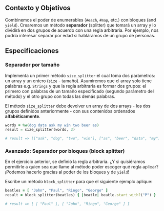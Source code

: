 ## Contexto y Objetivos

Combinemos el poder de enumerables (`#each`, `#map`, etc.) con bloques (and `yield`). Crearemos un método  **separador** (splitter) que tomará un array y lo dividirá en dos grupos de acuerdo con una regla arbitraria. Por ejemplo, nos podría interesar separar por edad si habláramos de un grupo de personas.

## Especificaciones

### Separador por tamaño

Implementa un primer método `size_splitter` el cual toma dos parámetros: un array y un entero (`size` - tamaño). Asumiremos que el array solo tiene palabras e.g. `Strings` y que la regla arbitraria es formar dos grupos: el primero con palabras de un tamaño especificado (segundo parámetro del método) y el otro grupo con todas las demás palabras.

El método `size_splitter` debe devolver un array de dos arrays - los dos grupos definidos anteriormente - con sus contenidos ordenados **alfabéticamente**.

```ruby
words = %w(dog data ask my win two beer as)
result = size_splitter(words, 3)

# result => [["ask", "dog", "two", "win"], ["as", "beer", "data", "my"]]
```

### Avanzado: Separador por bloques (block splitter)

En el ejercicio anterior, se definió la regla arbitraria. ¿Y si quisiéramos permitirle a quien sea que llame al método poder escoger qué regla aplicar? ¡Podemos hacerlo gracias al poder de los bloques y de `yield`!

Escribe un método `block_splitter` para que el siguiente ejemplo aplique:

```ruby
beatles = [ "John", "Paul", "Ringo", "George" ]
result = block_splitter(beatles) { |beatle| beatle.start_with?("P") }

# result => [ [ "Paul" ], [ "John", "Ringo", "George" ] ]
```
